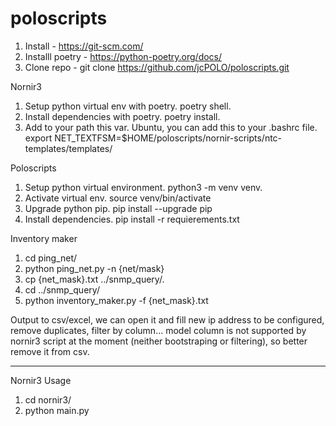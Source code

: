 # poloscripts
1. Install - https://git-scm.com/
2. Installl poetry - https://python-poetry.org/docs/
3. Clone repo - git clone https://github.com/jcPOLO/poloscripts.git

Nornir3
1. Setup python virtual env with poetry. poetry shell.
2. Install dependencies with poetry. poetry install.
3. Add to your path this var. Ubuntu, you can add this to your .bashrc file.
export NET_TEXTFSM=$HOME/poloscripts/nornir-scripts/ntc-templates/templates/

Poloscripts
1. Setup python virtual environment. python3 -m venv venv.
2. Activate virtual env. source venv/bin/activate
3. Upgrade python pip. pip install --upgrade pip
4. Install dependencies. pip install -r requierements.txt

Inventory maker
1. cd ping_net/
2. python ping_net.py -n {net/mask}
3. cp {net_mask}.txt ../snmp_query/.
4. cd ../snmp_query/
5. python inventory_maker.py -f {net_mask}.txt

Output to csv/excel, we can open it and fill new ip address to be configured, remove duplicates, filter by column... 
model column is not supported by nornir3 script at the moment (neither bootstraping or filtering), so better remove it from csv.

----
Nornir3 Usage
1. cd nornir3/
2. python main.py
